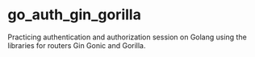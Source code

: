 # go_auth_gin_gorilla
Practicing authentication and authorization session on Golang using the libraries for routers Gin Gonic and Gorilla.
